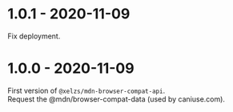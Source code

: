 # 1.0.1 - 2020-11-09

Fix deployment.

# 1.0.0 - 2020-11-09

First version of `@xelzs/mdn-browser-compat-api`.  
Request the @mdn/browser-compat-data (used by caniuse.com).